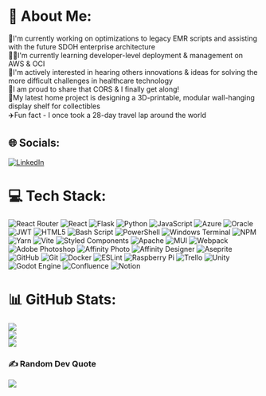 # 💫 About Me:
🔨I'm currently working on optimizations to legacy EMR scripts and assisting with the future SDOH enterprise architecture<br>😶‍🌫️I'm currently learning developer-level deployment & management on AWS & OCI<br>🏥I'm actively interested in hearing others innovations & ideas for solving the more difficult challenges in healthcare technology<br>🙏I am proud to share that CORS & I finally get along!<br>🧪My latest home project is designing a 3D-printable, modular wall-hanging display shelf for collectibles<br>✈️Fun fact - I once took a 28-day travel lap around the world


## 🌐 Socials:
[![LinkedIn](https://img.shields.io/badge/LinkedIn-%230077B5.svg?logo=linkedin&logoColor=white)](https://linkedin.com/in/joseph-clutter-69a92715) 

# 💻 Tech Stack:
![React Router](https://img.shields.io/badge/React_Router-CA4245?style=plastic&logo=react-router&logoColor=white) ![React](https://img.shields.io/badge/react-%2320232a.svg?style=plastic&logo=react&logoColor=%2361DAFB) ![Flask](https://img.shields.io/badge/flask-%23000.svg?style=plastic&logo=flask&logoColor=white) ![Python](https://img.shields.io/badge/python-3670A0?style=plastic&logo=python&logoColor=ffdd54) ![JavaScript](https://img.shields.io/badge/javascript-%23323330.svg?style=plastic&logo=javascript&logoColor=%23F7DF1E) ![Azure](https://img.shields.io/badge/azure-%230072C6.svg?style=plastic&logo=microsoftazure&logoColor=white) ![Oracle](https://img.shields.io/badge/Oracle-F80000?style=plastic&logo=oracle&logoColor=white) ![JWT](https://img.shields.io/badge/JWT-black?style=plastic&logo=JSON%20web%20tokens) ![HTML5](https://img.shields.io/badge/html5-%23E34F26.svg?style=plastic&logo=html5&logoColor=white) ![Bash Script](https://img.shields.io/badge/bash_script-%23121011.svg?style=plastic&logo=gnu-bash&logoColor=white) ![PowerShell](https://img.shields.io/badge/PowerShell-%235391FE.svg?style=plastic&logo=powershell&logoColor=white) ![Windows Terminal](https://img.shields.io/badge/Windows%20Terminal-%234D4D4D.svg?style=plastic&logo=windows-terminal&logoColor=white) ![NPM](https://img.shields.io/badge/NPM-%23CB3837.svg?style=plastic&logo=npm&logoColor=white) ![Yarn](https://img.shields.io/badge/yarn-%232C8EBB.svg?style=plastic&logo=yarn&logoColor=white) ![Vite](https://img.shields.io/badge/vite-%23646CFF.svg?style=plastic&logo=vite&logoColor=white) ![Styled Components](https://img.shields.io/badge/styled--components-DB7093?style=plastic&logo=styled-components&logoColor=white) ![Apache](https://img.shields.io/badge/apache-%23D42029.svg?style=plastic&logo=apache&logoColor=white) ![MUI](https://img.shields.io/badge/MUI-%230081CB.svg?style=plastic&logo=mui&logoColor=white) ![Webpack](https://img.shields.io/badge/webpack-%238DD6F9.svg?style=plastic&logo=webpack&logoColor=black) ![Adobe Photoshop](https://img.shields.io/badge/adobe%20photoshop-%2331A8FF.svg?style=plastic&logo=adobe%20photoshop&logoColor=white) ![Affinity Photo](https://img.shields.io/badge/affinityphoto-%237E4DD2.svg?style=plastic&logo=affinity-photo&logoColor=white) ![Affinity Designer](https://img.shields.io/badge/affinity%20desginer-%231B72BE.svg?style=plastic&logo=affinity-designer&logoColor=white) ![Aseprite](https://img.shields.io/badge/Aseprite-FFFFFF?style=plastic&logo=Aseprite&logoColor=#7D929E) ![GitHub](https://img.shields.io/badge/github-%23121011.svg?style=plastic&logo=github&logoColor=white) ![Git](https://img.shields.io/badge/git-%23F05033.svg?style=plastic&logo=git&logoColor=white) ![Docker](https://img.shields.io/badge/docker-%230db7ed.svg?style=plastic&logo=docker&logoColor=white) ![ESLint](https://img.shields.io/badge/ESLint-4B3263?style=plastic&logo=eslint&logoColor=white) ![Raspberry Pi](https://img.shields.io/badge/-Raspberry_Pi-C51A4A?style=plastic&logo=Raspberry-Pi) ![Trello](https://img.shields.io/badge/Trello-%23026AA7.svg?style=plastic&logo=Trello&logoColor=white) ![Unity](https://img.shields.io/badge/unity-%23000000.svg?style=plastic&logo=unity&logoColor=white) ![Godot Engine](https://img.shields.io/badge/GODOT-%23FFFFFF.svg?style=plastic&logo=godot-engine) ![Confluence](https://img.shields.io/badge/confluence-%23172BF4.svg?style=plastic&logo=confluence&logoColor=white) ![Notion](https://img.shields.io/badge/Notion-%23000000.svg?style=plastic&logo=notion&logoColor=white)
# 📊 GitHub Stats:
![](https://github-readme-stats.vercel.app/api?username=jcutmck&theme=tokyonight&hide_border=false&include_all_commits=false&count_private=false)<br/>
![](https://github-readme-streak-stats.herokuapp.com/?user=jcutmck&theme=tokyonight&hide_border=false)<br/>
![](https://github-readme-stats.vercel.app/api/top-langs/?username=jcutmck&theme=tokyonight&hide_border=false&include_all_commits=false&count_private=false&layout=compact)

### ✍️ Random Dev Quote
![](https://quotes-github-readme.vercel.app/api?type=horizontal&theme=radical)

